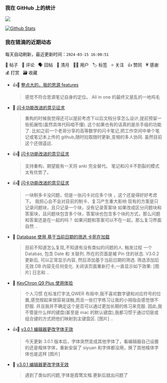 ### 我在 GitHub 上的统计

<a title="Hits" target="_blank" href="https://github.com/Crowds21/Crowds21"><img src="https://hits.b3log.org/crowds21/crowds21.svg"></a>

[![Github Stats](https://github-readme-stats.vercel.app/api?username=crowds21&theme=tokyonight&show_icons=true)](https://github.com/crowds21)

<!--events start -->

### 我在链滴的近期动态

每天自动刷新，最近更新时间：`2024-03-15 16:00:51`

📝 帖子 &nbsp; 💬 评论 &nbsp; 🗣 回帖 &nbsp; 🌙 清月 &nbsp; 👨‍💻 用户 &nbsp; 🏷️ 标签 &nbsp; ⭐️ 关注 &nbsp; 👍 赞同 &nbsp; 💗 感谢 &nbsp; 💰 打赏 &nbsp; 🗃 收藏

* 👍💬 [整点大的，我的思源 features](https://ld246.com/article/1710070526424/comment/1710075792759#comments)

  > 感觉不符合思源笔记自身的定位。 All in one 的最终又是乱的一地鸡毛
* 💬 [闪卡功能改进的意见征求](https://ld246.com/article/1709964739844/comment/1709985637615#comments)

  > 重构的时候我觉得还可以提前考虑下以后文档分享怎么设计,提前预留一些拓展性(虽然具体代码咱不懂). 这个如果也有的话真的是杀手级的功能了. 比如之前一个老哥分享的高等数学的闪卡笔记,把工作空间中单个笔记或笔记本上传的 github,随时拉取随时更新,变相的多人协同. 虽然目前这个还很遥远.
* 👍💬 [闪卡功能改进的意见征求](https://ld246.com/article/1709964739844/comment/1709968140405#comments)

  > 支持重构，期望能有一天将 anki 完全替代。 笔记和闪卡不割裂的模式太有优势了。
* 👍💬 [闪卡功能改进的意见征求](https://ld246.com/article/1709964739844/comment/1709967648796#comments)

  > 一块制多卡没问题，但是一张闪卡对应多个块 ，这个还是得好好考虑下。 我担心会不会对目前的制卡、复习产生重大影响 现有的方案是只记录问题块，且只记录一个块，没有记录答案块 如果改成区分问题块和答案块，且问题块包含多个块，答案块也包含多个块的方式，那么问题和答案还是在一起的吗？ 如果问题和答案可以不在一起，那么复习界面自然 ..
* 📝 [Database 使用 基于当前日期的筛选 卡死在加载](https://ld246.com/article/1709823972532)

  > 目前不知道怎么复现,不知道有没有类似的问题的人. 触发过程 一个 Databas, 包含 Date 和 关联列. 所在的页面是被 Pin 住的状态. V3.0.2 更新后, 可以正常显示内容, 然后添加基于当前日期的筛选. 筛选添加后无效.DB 内容无任何变化. 关闭该页面重新打卡,一直显示如下效果: [图片] 日志和 ..
* 📝 [KeyChron Q9 Plus 使用体验](https://ld246.com/article/1709814184395)

  > 个人习惯 在标准打字法,QWER 布局中,我不喜欢数字键和对应符号的位置,感觉按起来很容易误触,而且一些打字练习让我的小拇指会感觉很不舒服. 并且我并不确定这个是否可以通过更加长期的练习来克服. 因此,我不管是什么样的键盘(甚至是 mac 的默认键盘),我都习惯于通过切层或组合键的方式把他们映射到主键盘区. [图片]  ..
* 👍📝 [v3.0.1 编辑器更改字体无效](https://ld246.com/article/1709001679757)

  > 今天更新 3.0.1 版本后，字体突然变成其他字体了，看编辑器自己设置的还是楷体字体，重新安装了 siyuan 和字体都没用，换了其他楷体字体也是这样 [图片]
* 💬 [v3.0.1 编辑器更改字体无效](https://ld246.com/article/1709001679757/comment/1709020419089#comments)

  > 遇到了类似的问题,字体是霞鹜文楷.更新后就出问题了


<!--events end -->
